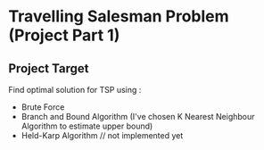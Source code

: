 # Travelling Salesman Problem (Project Part 1)

## Project Target

Find optimal solution for TSP using :

- Brute Force
- Branch and Bound Algorithm (I've chosen K Nearest Neighbour Algorithm to estimate upper bound)
- Held-Karp Algorithm // not implemented yet
